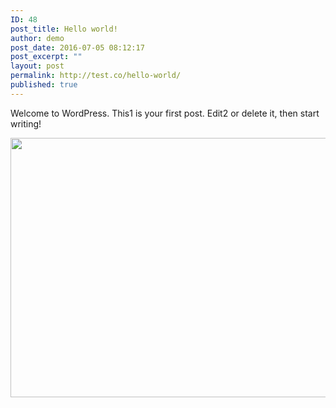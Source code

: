 ```yaml
---
ID: 48
post_title: Hello world!
author: demo
post_date: 2016-07-05 08:12:17
post_excerpt: ""
layout: post
permalink: http://test.co/hello-world/
published: true
---
```

Welcome to WordPress. This1 is your first post. Edit2 or delete it, then start writing!

<img class="size-medium aligncenter" src="https://easyerp.com/wp-content/uploads/2016/03/open-source-EasyERP-Job-Positions-management-645x415.jpg" alt="" width="645" height="415" />